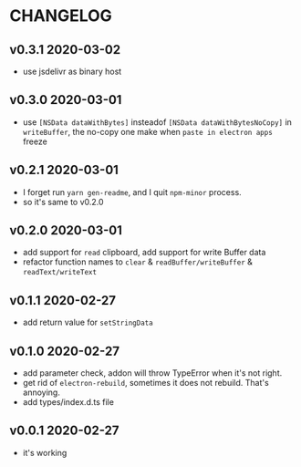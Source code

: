 # CHANGELOG

## v0.3.1 2020-03-02

- use jsdelivr as binary host

## v0.3.0 2020-03-01

- use `[NSData dataWithBytes]` insteadof `[NSData dataWithBytesNoCopy]` in `writeBuffer`,
  the no-copy one make when `paste in electron apps` freeze

## v0.2.1 2020-03-01

- I forget run `yarn gen-readme`, and I quit `npm-minor` process.
- so it's same to v0.2.0

## v0.2.0 2020-03-01

- add support for `read` clipboard, add support for write Buffer data
- refactor function names to `clear` & `readBuffer/writeBuffer` & `readText/writeText`

## v0.1.1 2020-02-27

- add return value for `setStringData`

## v0.1.0 2020-02-27

- add parameter check, addon will throw TypeError when it's not right.
- get rid of `electron-rebuild`, sometimes it does not rebuild. That's annoying.
- add types/index.d.ts file

## v0.0.1 2020-02-27

- it's working
